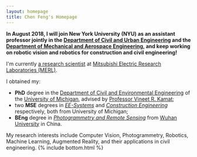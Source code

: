 ```yaml
---
layout: homepage
title: Chen Feng's Homepage
---
```

**In August 2018, I will join New York University (NYU) as an assistant professor jointly in the [Department of Civil and Urban Engineering](https://engineering.nyu.edu/academics/departments/civil-and-urban-engineering) and the [Department of Mechanical and Aerospace Engineering](https://engineering.nyu.edu/academics/departments/mechanical-and-aerospace-engineering), and keep working on robotic vision and robotics for construction and civil engineering!**

I'm currently [a research scientist](http://www.merl.com/people/cfeng) at [Mitsubishi Electric Research Laboratories (MERL)](http://www.merl.com/).

I obtained my:

* **PhD** degree in the [Department of Civil and Environmental Engineering](http://www.cee.umich.edu) of the [University of Michigan](http://www.umich.edu/), advised by [Professor Vineet R. Kamat](http://pathfinder.engin.umich.edu/);
* two **MSE** degrees in [*EE-Systems*](http://www.eecs.umich.edu/eecs/graduate/ees/EESystemsgraduate.html) and [*Construction Engineering*](http://tcmp.engin.umich.edu/) respectively, both from University of Michigan;
* **BEng** degree in [*Photogrammetry and Remote Sensing*](http://hts.sgg.whu.edu.cn/) from [Wuhan University](http://www.whu.edu.cn/) in China.

My research interests include Computer Vision, Photogrammetry, Robotics, Machine Learning, Augmented Reality, and their applications in civil engineering.
{% include bottom.html %}